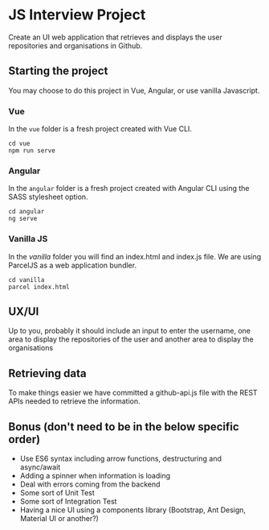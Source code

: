 # JS Interview Project 
Create an UI web application that retrieves and displays the user repositories and organisations in Github.

## Starting the project
You may choose to do this project in Vue, Angular, or use vanilla Javascript.

### Vue

In the ```vue``` folder is a fresh project created with Vue CLI.

```
cd vue
npm run serve
```

### Angular

In the ```angular``` folder is a fresh project created with Angular CLI using the SASS stylesheet option.

```
cd angular
ng serve
```

### Vanilla JS

In the *vanilla* folder you will find an index.html and index.js file. 
We are using ParcelJS as a web application bundler.
                                                                                                  

```
cd vanilla
parcel index.html
```

## UX/UI
Up to you, probably it should include an input to enter the username, one area to display the repositories of the user and another area to display the organisations

## Retrieving data
To make things easier we have committed a github-api.js file with the REST APIs needed to retrieve the information.

## Bonus (don't need to be in the below specific order)
* Use ES6 syntax including arrow functions, destructuring and async/await
* Adding a spinner when information is loading
* Deal with errors coming from the backend
* Some sort of Unit Test
* Some sort of Integration Test
* Having a nice UI using a components library (Bootstrap, Ant Design, Material UI or another?)
